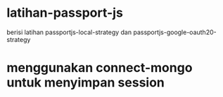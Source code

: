 # latihan-passport-js

berisi latihan passportjs-local-strategy dan passportjs-google-oauth20-strategy

# menggunakan connect-mongo untuk menyimpan session
